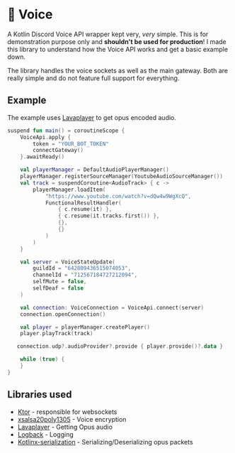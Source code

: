 # 🎺 Voice

A Kotlin Discord Voice API wrapper kept very, *very* simple. This is for demonstration purpose only and **shouldn't be used for production**!
I made this library to understand how the Voice API works and get a basic example down.

The library handles the voice sockets as well as the main gateway. Both are really simple and do not feature full support for everything.

## Example

The example uses [Lavaplayer](https://github.com/walkyst/lavaplayer-fork) to get opus encoded audio.

```kotlin
suspend fun main() = coroutineScope {
    VoiceApi.apply {
        token = "YOUR_BOT_TOKEN"
        connectGateway()
    }.awaitReady()

    val playerManager = DefaultAudioPlayerManager()
    playerManager.registerSourceManager(YoutubeAudioSourceManager())
    val track = suspendCoroutine<AudioTrack> { c ->
        playerManager.loadItem(
            "https://www.youtube.com/watch?v=dQw4w9WgXcQ",
            FunctionalResultHandler(
                { c.resume(it) },
                { c.resume(it.tracks.first()) },
                {},
                {}
            )
        )
    }

    val server = VoiceStateUpdate(
        guildId = "642809436515074053",
        channelId = "712567184727212094",
        selfMute = false,
        selfDeaf = false
    )

    val connection: VoiceConnection = VoiceApi.connect(server)
    connection.openConnection()

    val player = playerManager.createPlayer()
    player.playTrack(track)

   connection.udp?.audioProvider?.provide { player.provide()?.data }

    while (true) {
    }
}
```

## Libraries used

* [Ktor](https://github.com/ktorio/ktor) - responsible for websockets
* [xsalsa20poly1305](https://github.com/codahale/xsalsa20poly1305) - Voice encryption
* [Lavaplayer](https://github.com/walkyst/lavaplayer-fork) - Getting Opus audio
* [Logback](https://github.com/qos-ch/logback) - Logging
* [Kotlinx-serialization](https://github.com/Kotlin/kotlinx.serialization) - Serializing/Deserializing opus packets